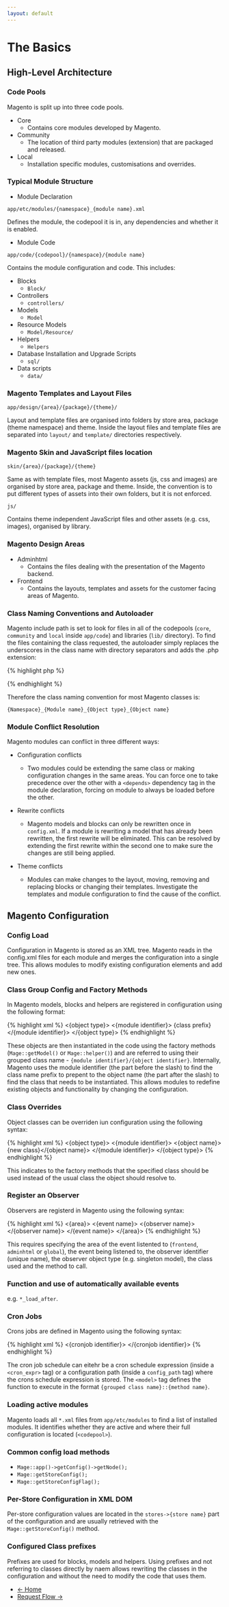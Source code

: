 ```yaml
---
layout: default
---
```


# The Basics

## High-Level Architecture

### Code Pools

Magento is split up into three code pools. 

- Core
	- Contains core modules developed by Magento.
- Community
	- The location of third party modules (extension) that are packaged and released.
- Local
	- Installation specific modules, customisations and overrides.


### Typical Module Structure

- Module Declaration

`app/etc/modules/{namespace}_{module name}.xml`

Defines the module, the codepool it is in, any dependencies and whether it is enabled.

- Module Code

`app/code/{codepool}/{namespace}/{module name}`

Contains the module configuration and code.  This includes:

- Blocks 
	- `Block/`
- Controllers
	- `controllers/`
- Models
	- `Model`
- Resource Models
	- `Model/Resource/`
- Helpers
	- `Helpers`
- Database Installation and Upgrade Scripts
	- `sql/`
- Data scripts 
	- `data/`


### Magento Templates and Layout Files

`app/design/{area}/{package}/{theme}/`

Layout and template files are organised into folders by store area, package (theme namespace) and theme. Inside the layout files and template files are separated into `layout/` and `template/` directories respectively.


### Magento Skin and JavaScript files location

`skin/{area}/{package}/{theme}`

Same as with template files, most Magento assets (js, css and images) are organised by store area, package and theme. Inside, the convention is to put different types of assets into their own folders, but it is not enforced.

`js/`

Contains theme independent JavaScript files and other assets (e.g. css, images), organised by library.

### Magento Design Areas

- Adminhtml
	- Contains the files dealing with the presentation of the Magento backend.
- Frontend
	- Contains the layouts, templates and assets for the customer facing areas of Magento.

### Class Naming Conventions and Autoloader

Magento include path is set to look for files in all of the codepools (`core`, `community` and `local` inside `app/code`) and libraries (`lib/` directory). To find the files containing the class requested, the autoloader simply replaces the underscores in the class name with directory separators and adds the .php extension:

{% highlight php %}
<?php
public function autoload($class) 
{
    $classFile = str_replace(' ', DIRECTORY_SEPARATOR, ucwords(str_replace('_', ' ', $class)));       
    $classFile.= '.php';
    @include $classFile;
}
?>
{% endhighlight %}


Therefore the class naming convention for most Magento classes is:

`{Namespace}_{Module name}_{Object type}_{Object name}`

### Module Conflict Resolution

Magento modules can conflict in three different ways:

- Configuration conflicts
	- Two modules could be extending the same class or making configuration changes in the same areas. You can force one to take precedence over the other with a `<depends>` dependency tag in the module declaration, forcing on module to always be loaded before the other.

- Rewrite conflicts
	- Magento models and blocks can only be rewritten once in `config.xml`. If a module is rewriting a model that has already been rewritten, the first rewrite will be eliminated. This can be resolved by extending the first rewrite within the second one to make sure the changes are still being applied.

- Theme conflicts
	- Modules can make changes to the layout, moving, removing and replacing blocks or changing their templates.  Investigate the templates and module configuration to find the cause of the conflict.


## Magento Configuration

### Config Load

Configuration in Magento is stored as an XML tree.  Magento reads in the config.xml files for each module and merges the configuration into a single tree.  This allows modules to modify existing configuration elements and add new ones.

### Class Group Config and Factory Methods

In Magento models, blocks and helpers are registered in configuration using the following format:

{% highlight xml %}
<config>
	<global>
		<{object type}>
			<{module identifier}>
				<class>{class prefix}</class>
			</{module identifier}>
        </{object type}>
    </global>
</config>
{% endhighlight %}

These objects are then instantiated in the code using the factory methods (`Mage::getModel()` or `Mage::helper()`) and are referred to using their grouped class name - `{module identifier}/{object identifier}`.  Internally, Magento uses the module identifier (the part before the slash) to find the class name prefix to prepent to the object name (the part after the slash) to find the class that needs to be instantiated.  This allows modules to redefine existing objects and functionality by changing the configuration.

### Class Overrides

Object classes can be overriden iun configuration using the following syntax:

{% highlight xml %}
<config>
    <global>
        <{object type}>
            <{module identifier}>
                <rewrite>
                    <{object name}>{new class}</{object name}>
                </rewrite>
            </{module identifier}>
        </{object type}>
    </global>
</config>
{% endhighlight %}

This indicates to the factory methods that the specified class should be used instead of the usual class the object should resolve to.

### Register an Observer

Observers are registerd in Magento using the following syntax:

{% highlight xml %}
<config>
    <{area}>
        <events>
            <{event name}>
                <observers>
                    <{observer name}>
                        <type></type>
                        <class></class>
                        <method></method>
                    </{observer name}>
                </observers>
            </{event name}>
        </events>
    </{area}>
</config>
{% endhighlight %}

This requires specifying the area of the event listented to (`frontend`, `adminhtml` or `global`), the event being listened to, the observer identifier (unique name), the observer object type (e.g. singleton model), the class used and the method to call.

### Function and use of automatically available events

e.g. `*_load_after`.


### Cron Jobs

Crons jobs are defined in Magento using the following syntax:

{% highlight xml %}
<config>
    <crontab>
        <jobs>
            <{cronjob identifier}>
                <schedule></schedule>
                <run>
                    <model></model>
                </run>
            </{cronjob identifier}>
        </jobs>
    </crontab>
</config>
{% endhighlight %}

The cron job schedule can eitehr be a cron schedule expression (inside a `<cron_expr>` tag) or a configuration path (inside a `config_path` tag) where the crons schedule expression is stored.  The `<model>` tag defines the function to execute in the format `{grouped class name}::{method name}`.

### Loading active modules

Magento loads all `*.xml` files from `app/etc/modules` to find a list of installed modules.  It identifies whether they are active and where their full configuration is located (`<codepool>`).

### Common config load methods 

- `Mage::app()->getConfig()->getNode();`
- `Mage::getStoreConfig();`
- `Mage::getStoreConfigFlag();`

### Per-Store Configuration in XML DOM

Per-store configuration values are located in the `stores->{store name}` part of the configuration and are usually retrieved with the `Mage::getStoreConfig()` method.

### Configured Class prefixes

Prefixes are used for blocks, models and helpers.  Using prefixes and not referring to classes directly by naem allows rewriting the classes in the configuration and without the need to modify the code that uses them.


<ul class="navigation">
    <li class="prev"><a href="/">&larr; Home</a>
    <li class="next"><a href="/request-flow.html">Request Flow &rarr;</a>
</ul>
